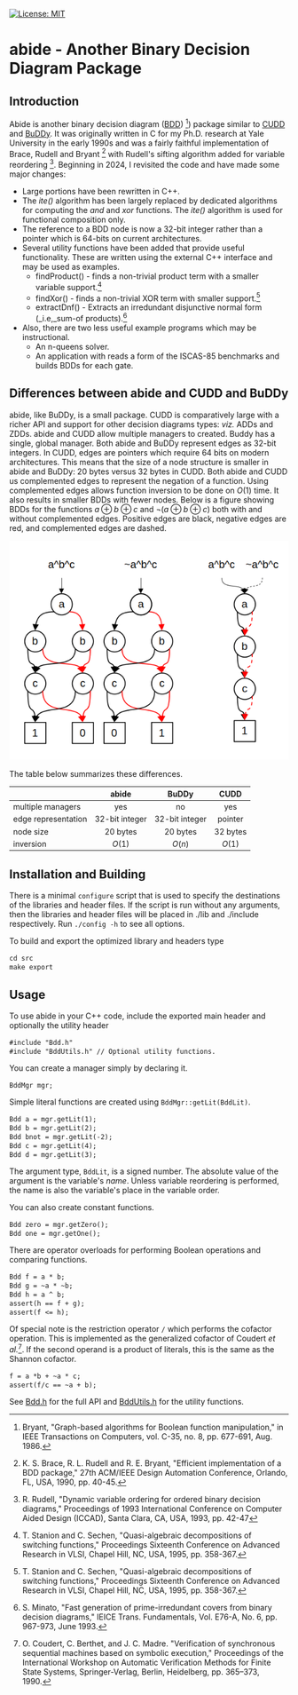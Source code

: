 [![License: MIT](https://img.shields.io/badge/License-MIT-yellow.svg)](https://opensource.org/licenses/MIT)
# abide - Another Binary Decision Diagram Package
## Introduction
Abide is another binary decision diagram ([BDD](https://en.wikipedia.org/wiki/Binary_decision_diagram)) [^Bry]) 
package similar to [CUDD](https://github.com/ivmai/cudd) and [BuDDy](https://github.com/blevinn/buddy-archive). 
It was originally written in C for my Ph.D. research at Yale University in the early 1990s and was a fairly 
faithful implementation of Brace, Rudell and Bryant [^BRB] with Rudell's sifting algorithm added for variable 
reordering [^Rud]. Beginning in 2024, I revisited the code and have made some major changes:
- Large portions have been rewritten in C++.
- The _ite()_ algorithm has been largely replaced by dedicated algorithms for computing the _and_ and _xor_ functions.
  The _ite()_ algorithm is used for functional composition only.
- The reference to a BDD node is now a 32-bit integer rather than a pointer which is 64-bits on current
  architectures.
- Several utility functions have been added that provide useful functionality. These are written using the external C++
  interface and may be used as examples.
  - findProduct() - finds a non-trivial product term with a smaller variable support.[^SS]
  - findXor() - finds a non-trivial XOR term with smaller support.[^SS]
  - extractDnf() - Extracts an irredundant disjunctive normal form (_i.e,_sum-of products).[^Min]
- Also, there are two less useful example programs which may be instructional.
  - An n-queens solver.
  - An application with reads a form of the ISCAS-85 benchmarks and builds BDDs for each gate.

## Differences between abide and CUDD and BuDDy
abide, like BuDDy, is a small package. CUDD is comparatively large with a richer API and support for other decision 
diagrams types: _viz._ ADDs and ZDDs. abide and CUDD allow multiple managers to created. Buddy has a single, global manager.
Both abide and BuDDy represent edges as 32-bit integers. In CUDD, edges are pointers
which require 64 bits on modern architectures. This means that the size of a node structure is smaller in abide and BuDDy:
20 bytes versus 32 bytes in CUDD. Both abide and CUDD us complemented edges to represent the negation of a function.
Using complemented edges allows function inversion to be done on $O(1)$ time. It also results in smaller BDDs with fewer 
nodes. Below is a figure showing BDDs for the functions 
$a \oplus b \oplus c$ and $\neg(a \oplus b \oplus c)$ both with and without complemented edges. 
Positive edges are black, negative edges are red, and complemented edges are dashed.

![BDDs with and without complemented edges.](Figure1.png)

The table below summarizes these differences.

|   | abide | BuDDy | CUDD |
|---|:-----:|:-----:|:----:|
| multiple managers | yes | no | yes |
| edge representation | 32-bit integer | 32-bit integer | pointer |
| node size | 20 bytes | 20 bytes | 32 bytes |
|inversion| $O(1)$ | $O(n)$ | $O(1)$ |

## Installation and Building
There is a minimal `configure` script that is used to specify the destinations of the libraries and header files.
If the script is run without any arguments, then the libraries and header files will be placed in ./lib 
and ./include respectively. Run `./config -h` to see all options.

To build and export the optimized library and headers type
```
cd src
make export
```

## Usage
To use abide in your C++ code, include the exported main header and optionally the utility header
```
#include "Bdd.h"
#include "BddUtils.h" // Optional utility functions.
```

You can create a manager simply by declaring it.
```
BddMgr mgr;
```

Simple literal functions are created using `BddMgr::getLit(BddLit)`.
```
Bdd a = mgr.getLit(1);
Bdd b = mgr.getLit(2);
Bdd bnot = mgr.getLit(-2);
Bdd c = mgr.getLit(4);
Bdd d = mgr.getLit(3);
```
The argument type, `BddLit`, is a signed number. The absolute value of the argument is the variable's _name_. Unless variable reordering is 
performed, the name is also the variable's place in the variable order. 

You can also create constant functions.
```
Bdd zero = mgr.getZero();
Bdd one = mgr.getOne();
```

There are operator overloads for performing Boolean operations and comparing functions.
```
Bdd f = a * b;
Bdd g = ~a * ~b;
Bdd h = a ^ b;
assert(h == f + g);
assert(f <= h);
```

 Of special note is the restriction operator `/` which performs the cofactor operation. This is implemented as the 
 generalized cofactor of Coudert _et al._[^CBM]. If the second operand is a product of literals, this is the same as the 
 Shannon cofactor.
 ```
f = a *b + ~a * c;
assert(f/c == ~a + b);
```

See [Bdd.h](src/Bdd.h) for the full API and [BddUtils.h](src/BddUtils.h) for the utility functions.

[^Bry]: Bryant, "Graph-based algorithms for Boolean function manipulation," in IEEE Transactions on 
Computers, vol. C-35, no. 8, pp. 677-691, Aug. 1986.

[^BRB]: K. S. Brace, R. L. Rudell and R. E. Bryant, "Efficient implementation of a BDD package," 
27th ACM/IEEE Design Automation Conference, Orlando, FL, USA, 1990, pp. 40-45.

[^Rud]: R. Rudell, "Dynamic variable ordering for ordered binary decision diagrams," Proceedings of 1993 
International Conference on Computer Aided Design (ICCAD), Santa Clara, CA, USA, 1993, pp. 42-47

[^SS]: T. Stanion and C. Sechen, "Quasi-algebraic decompositions of switching functions," Proceedings 
Sixteenth Conference on Advanced Research in VLSI, Chapel Hill, NC, USA, 1995, pp. 358-367.

[^Min]: S. Minato, "Fast generation of prime-irredundant covers from binary decision diagrams," IEICE
Trans. Fundamentals, Vol. E76-A, No. 6, pp. 967-973, June 1993.

[^CBM]: O. Coudert, C. Berthet, and J. C. Madre. "Verification of synchronous sequential machines based on symbolic execution,"
Proceedings of the International Workshop on Automatic Verification Methods for Finite State Systems, Springer-Verlag, Berlin, 
Heidelberg, pp. 365–373, 1990.
